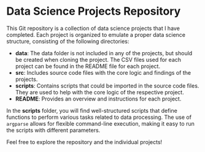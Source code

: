 # Data Science Projects Repository

This Git repository is a collection of data science projects that I have completed. Each project is organized to emulate a proper data science structure, consisting of the following directories:

- **data**: The data folder is not included in any of the projects, but should be created when cloning the project. The CSV files used for each project can be found in the README file for each project.
- **src**: Includes source code files with the core logic and findings of the projects.
- **scripts**: Contains scripts that could be imported in the source code files. They are used to help with the core logic of the respective project.
- **README**: Provides an overview and instructions for each project.

In the **scripts** folder, you will find well-structured scripts that define functions to perform various tasks related to data processing. The use of `argparse` allows for flexible command-line execution, making it easy to run the scripts with different parameters.

Feel free to explore the repository and the individual projects!



